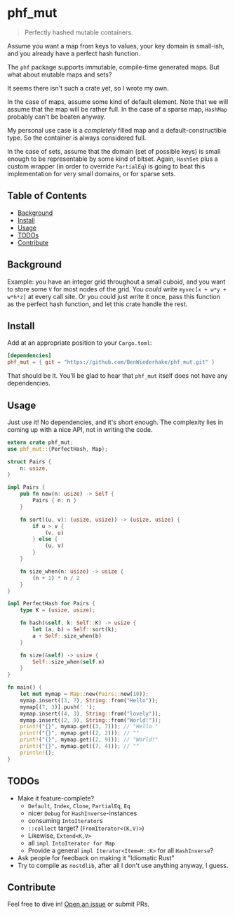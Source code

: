 # phf_mut

> Perfectly hashed mutable containers.

Assume you want a map from keys to values, your key domain is small-ish,
and you already have a perfect hash function.

The `phf` package supports immutable, compile-time generated maps.
But what about mutable maps and sets?

It seems there isn't such a crate yet, so I wrote my own.

In the case of maps, assume some kind of default element.
Note that we will assume that the map will be rather full.
In the case of a sparse map, `HashMap` probably can't be beaten anyway.

My personal use case is a *completely* filled map and a default-constructible type.
So the container is always considered full.

In the case of sets, assume that the domain (set of possible keys)
is small enough to be representable by some kind of bitset.
Again, `HashSet` plus a custom wrapper (in order to override `PartialEq`)
is going to beat this implementation for very small domains, or for sparse sets.

## Table of Contents

- [Background](#background)
- [Install](#install)
- [Usage](#usage)
- [TODOs](#todos)
- [Contribute](#contribute)

## Background

Example: you have an integer grid throughout a small cuboid,
and you want to store some `V` for most nodes of the grid.
You *could* write `myvec[x + w*y + w*h*z]` at every call site.
Or you could just write it once, pass this function as the perfect hash function,
and let this crate handle the rest.

## Install

Add at an appropriate position to your `Cargo.toml`:

```TOML
[dependencies]
phf_mut = { git = "https://github.com/BenWiederhake/phf_mut.git" }
```

That should be it.  You'll be glad to hear that `phf_mut` itself
does not have any dependencies.

## Usage

Just use it!  No dependencies, and it's short enough.
The complexity lies in coming up with a nice API,
not in writing the code.

```Rust
extern crate phf_mut;
use phf_mut::{PerfectHash, Map};

struct Pairs {
    n: usize,
}

impl Pairs {
    pub fn new(n: usize) -> Self {
        Pairs { n: n }
    }

    fn sort((u, v): (usize, usize)) -> (usize, usize) {
        if u > v {
            (v, u)
        } else {
            (u, v)
        }
    }

    fn size_when(n: usize) -> usize {
        (n + 1) * n / 2
    }
}

impl PerfectHash for Pairs {
    type K = (usize, usize);

    fn hash(&self, k: Self::K) -> usize {
        let (a, b) = Self::sort(k);
        a + Self::size_when(b)
    }

    fn size(&self) -> usize {
        Self::size_when(self.n)
    }
}

fn main() {
    let mut mymap = Map::new(Pairs::new(10));
    mymap.insert((3, 7), String::from("Hello"));
    mymap[(7, 3)].push(' ');
    mymap.insert((4, 3), String::from("lovely"));
    mymap.insert((2, 9), String::from("World!"));
    print!("{}", mymap.get((3, 7))); // "Hello "
    print!("{}", mymap.get((2, 2))); // ""
    print!("{}", mymap.get((2, 9))); // "World!"
    print!("{}", mymap.get((7, 4))); // ""
    println!();
}
```

## TODOs

* Make it feature-complete?
    * `Default`, `Index`, `Clone`, `PartialEq`, `Eq`
    * nicer `Debug` for `HashInverse`-instances
    * consuming `IntoIterator`s
    * `::collect` target? (`FromIterator<(K,V)>`)
    * Likewise, `Extend<K,V>`
    * all `impl IntoIterator for Map`
    * Provide a general `impl Iterator<Item=H::K>` for all `HashInverse`?
* Ask people for feedback on making it "Idiomatic Rust"
* Try to compile as `nostdlib`, after all I don't use anything anyway, I guess.

## Contribute

Feel free to dive in! [Open an issue](https://github.com/BenWiederhake/masked_permute/issues/new) or submit PRs.
